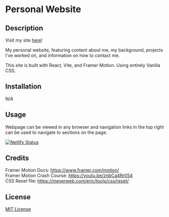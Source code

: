 # Personal Website

## Description

Visit my site [here](https://gabriellecbelanger.com/)!

My personal website, featuring content about me, my background, projects I've worked on, and information on how to contact me.

This site is built with React, Vite, and Framer Motion. Using entirely Vanilla CSS.

## Installation

N/A

## Usage

Webpage can be viewed in any browser and navigation links in the top right can be used to navigate to sections on the page.

[![Netlify Status](https://api.netlify.com/api/v1/badges/bf57b106-3e64-4f00-847a-748edc0911a9/deploy-status)](https://app.netlify.com/sites/gabriellebelanger/deploys)

## Credits

Framer Motion Docs: https://www.framer.com/motion/ <br>
Framer Motion Crash Course: https://youtu.be/znbCa4Rr054 <br>
CSS Reset file: https://meyerweb.com/eric/tools/css/reset/

## License

[MIT License](https://opensource.org/license/mit)
